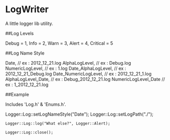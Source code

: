 LogWriter
=========

A little logger lib utility.

##Log Levels

  Debug = 1,
	Info = 2,
	Warn = 3,
	Alert = 4,
  Critical = 5
    
##Log Name Style

  Date, // ex : 2012_12_21.log
  AlphaLogLevel, // ex : Debug.log
	NumericLogLevel, // ex : 1.log
	Date_AlphaLogLevel, // ex : 2012_12_21_Debug.log
	Date_NumericLogLevel, // ex : 2012_12_21_1.log
	AlphaLogLevel_Date, // ex : Debug_2012_12_21.log
	NumericLogLevel_Date // ex : 1_2012_12_21.log

##Example

Includes 'Log.h' & 'Enums.h'.

  Logger::Log::setLogNameStyle("Date");
  Logger::Log::setLogPath("./");
	
	Logger::Log::log("What else?", Logger::Alert);
	
	Logger::Log::close();
